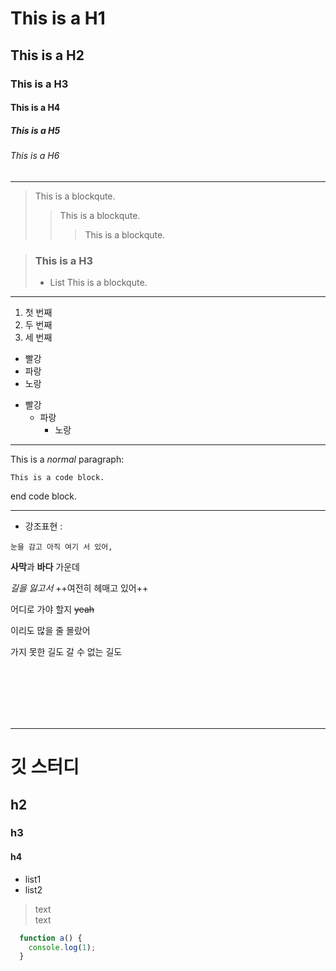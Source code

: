 # This is a H1
## This is a H2
### This is a H3
#### This is a H4
##### This is a H5
###### This is a H6
***
> This is a blockqute.
>> This is a blockqute.
>>> This is a blockqute.


> ### This is a H3
> - List
>  This is a blockqute.
***
1. 첫 번째
2. 두 번째
3. 세 번째
- 빨강
- 파랑
- 노랑

* 빨강
  * 파랑
    * 노랑
    
***
This is a *normal* paragraph:

    This is a code block.
end code block.
***
- 강조표현 :

`눈을 감고 아직 여기 서 있어,`

**사막**과 __바다__ 가운데 

*길을* _잃고서_ ++여전히 헤매고 있어++ 

어디로 가야 할지 ~~yeah~~

이리도 많을 줄 몰랐어

가지 못한 길도 갈 수 없는 길도




<br/>
<br/>
<br/>
<br/>
<br/>

***

# 깃 스터디
## h2
### h3
#### h4
* list1
* list2
> text <br/>
text


```js
  function a() {
    console.log(1);
  }
 ```
  
